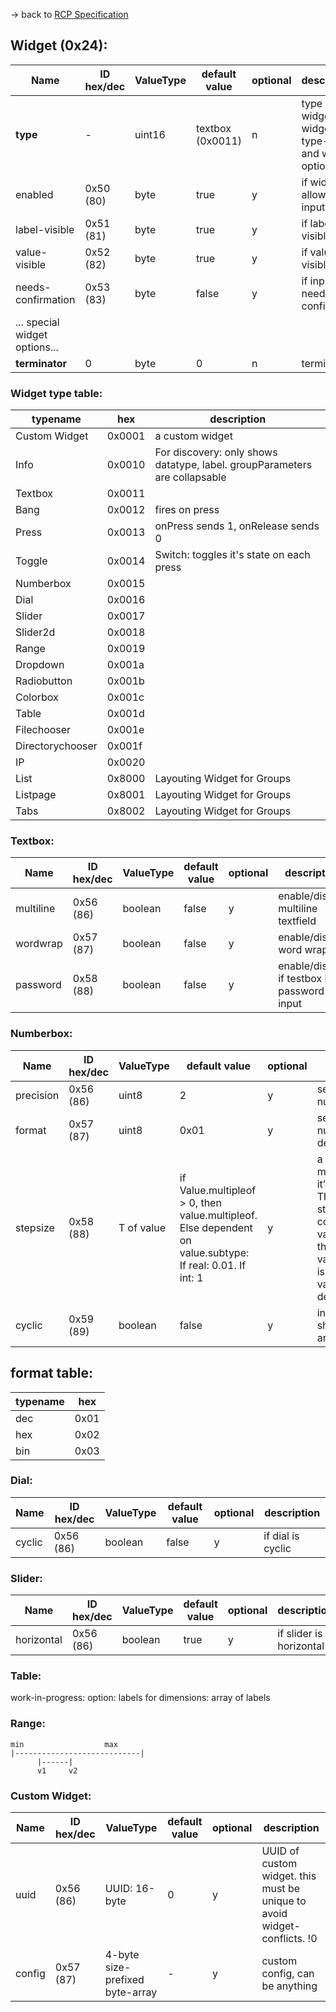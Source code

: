 -> back to [RCP Specification](RCPSpecification.md)

## Widget (0x24):

| Name          | ID hex/dec   | ValueType      | default value   | optional   | description   |
| --------------|--------------|----------------|-----------------|------------|---------------|
| **type** | - | uint16 | textbox (0x0011) | n | type of widget. see widget type-table and widget options
| enabled | 0x50 (80) | byte | true | y | if widget allows user input
| label-visible | 0x51 (81) | byte | true | y | if label is visible
| value-visible | 0x52 (82) | byte | true | y | if value is visible
| needs-confirmation | 0x53 (83) | byte | false | y | if input needs to be confirmed
| ... special widget options... |
| **terminator** | 0 | byte | 0 | n | terminator


### Widget type table:

| typename   | hex   | description
|------------|-------|--------------|
| Custom Widget | 0x0001 | a custom widget
| Info | 0x0010 | For discovery: only shows datatype, label. groupParameters are collapsable
| Textbox | 0x0011 |
| Bang | 0x0012 | fires on press
| Press | 0x0013 | onPress sends 1, onRelease sends 0
| Toggle | 0x0014 | Switch: toggles it's state on each press
| Numberbox | 0x0015 |
| Dial | 0x0016 |
| Slider | 0x0017 |
| Slider2d | 0x0018 |
| Range | 0x0019 |
| Dropdown | 0x001a |
| Radiobutton | 0x001b |
| Colorbox | 0x001c |
| Table | 0x001d |
| Filechooser | 0x001e |
| Directorychooser | 0x001f |
| IP | 0x0020 |
| List | 0x8000 | Layouting Widget for Groups
| Listpage | 0x8001 | Layouting Widget for Groups
| Tabs | 0x8002 | Layouting Widget for Groups


### Textbox:

| Name          | ID hex/dec   | ValueType      | default value   | optional   | description   |
| --------------|--------------|----------------|-----------------|------------|---------------|
| multiline | 0x56 (86) | boolean | false | y | enable/disable multiline textfield
| wordwrap | 0x57 (87) | boolean | false | y | enable/disable word wrap
| password | 0x58 (88) | boolean | false | y | enable/disable if testbox is a password input


### Numberbox:

| Name          | ID hex/dec   | ValueType      | default value   | optional   | description   |
| --------------|--------------|----------------|-----------------|------------|---------------|
| precision | 0x56 (86) | uint8 | 2 | y | set precision for numberbox
| format | 0x57 (87) | uint8 | 0x01 | y | set format of numberbox: dec/hex/bin
| stepsize | 0x58 (88) | T of value | if Value.multipleof > 0, then value.multipleof. Else dependent on value.subtype: If real: 0.01. If int: 1 | y | a value always must be within it’s definition. Therefore If stepsize collides with value.multipleof, then value.multipleof is used: to keep value within it’s defintion.
| cyclic | 0x59 (89) | boolean | false | y | inspector should wrap around value

## format table:

| typename   | hex   |
|------------|-------|
| dec | 0x01 |
| hex | 0x02 |
| bin | 0x03 |


### Dial:

| Name          | ID hex/dec   | ValueType      | default value   | optional   | description   |
| --------------|--------------|----------------|-----------------|------------|---------------|
| cyclic | 0x56 (86) | boolean | false | y | if dial is cyclic


### Slider:

| Name          | ID hex/dec   | ValueType      | default value   | optional   | description   |
| --------------|--------------|----------------|-----------------|------------|---------------|
| horizontal | 0x56 (86) | boolean | true | y | if slider is horizontal


### Table:
work-in-progress:
option: labels for dimensions: array of labels


### Range:
```
min		             max
|----------------------------|
      |------|
      v1     v2
```

### Custom Widget:

| Name          | ID hex/dec   | ValueType      | default value   | optional   | description   |
| --------------|--------------|----------------|-----------------|------------|---------------|
| uuid          | 0x56 (86) | UUID: 16-byte     | 0 | y | UUID of custom widget. this must be unique to avoid widget-conflicts. !0
| config        | 0x57 (87) | 4-byte size-prefixed byte-array | - | y | custom config, can be anything

